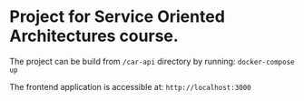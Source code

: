 # Project for Service Oriented Architectures course.

The project can be build from ``/car-api`` directory by running:
``docker-compose up``

The frontend application is accessible at:
``http://localhost:3000``
